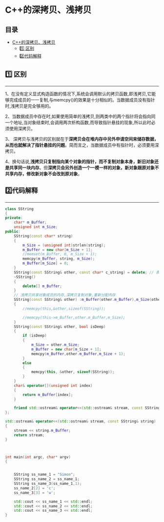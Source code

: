 # C++的深拷贝、浅拷贝

<h2>
目录
</h2>

- [C++的深拷贝、浅拷贝](#c的深拷贝浅拷贝)
  - [:one: 区别](#one-区别)
  - [:two:代码解释](#two代码解释)

## :one: 区别

---

1、在没有定义显式构造函数的情况下,系统会调用默认的拷贝函数,即浅拷贝,它能够完成成员的一一复制,与memcpy()的效果是十分相似的。当数据成员没有指针时,浅拷贝是完全够用的。

2、当数据成员中存在时,如果使用简单的浅拷贝,则两类中的两个指针将会指向同一个地址,当对象结束时,会调用两次析构函数,而导致指针悬挂的现象,所以此时必须使用深拷贝。

3、 深拷贝与浅拷贝的区别就在于**深拷贝会在堆内存中另外申请空间来储存数据，从而也就解决了指针悬挂的问题**。简而言之，当数据成员中有指针时，必须要用深拷贝。

4、换句话说,**浅拷贝只复制指向某个对象的指针，而不复制对象本身，新旧对象还是共享同一块内存**。但**深拷贝会另外创造一个一模一样的对象，新对象跟原对象不共享内存，修改新对象不会改到原对象**。

## :two:代码解释

---

```C++
class SString
{
private:
	char* m_Buffer;
	unsigned int m_Size;
public:
	SString(const char* string)
	{
		m_Size = (unsigned int)strlen(string);
		m_Buffer = new char[m_Size + 1];
		//memset(m_Buffer, 0, m_Size + 1);
		memcpy(m_Buffer, string, m_Size);
		m_Buffer[m_Size] = 0;
	}
	SString(const SString& other, const char* c_string) = delete; // 表示禁用这个函数
	~SString()
	{
		delete[] m_Buffer;
	}
	// 浅拷贝共享对象成员的内存,深拷贝复制对象,重新分配内存
	SString(const SString& other) :m_Buffer(other.m_Buffer),m_Size(other.m_Size)
	{
		//memcpy(this,&other,sizeof(SString));

		//memcpy(this->m_Buffer,other.m_Buffer,m_Size);
	}
	SString(const SString& other, bool isDeep)
	{
		if (isDeep)
		{
			m_Size = other.m_Size;
			m_Buffer = new char[m_Size + 1];
			memcpy(m_Buffer,other.m_Buffer,m_Size + 1);
		}
		else
		{
			memcpy(this, &other, sizeof(SString));
		}
	}
	char& operator[](unsigned int index)
	{
		return m_Buffer[index];
	}

	friend std::ostream& operator<<(std::ostream& stream, const SString& string);
};

std::ostream& operator<<(std::ostream& stream, const SString& string)
{
	stream << string.m_Buffer;
	return stream;
}



int main(int argc, char* argv)
{


	SString ss_name_1 = "Simon";
	SString ss_name_2 = ss_name_1;
	SString ss_name_3(ss_name_1,1);
	ss_name_2[2] = 'c';
	ss_name_3[3] = 'w';

	std::cout << ss_name_1 << std::endl;
	std::cout << ss_name_2 << std::endl;
	std::cout << ss_name_3 << std::endl;
}
```